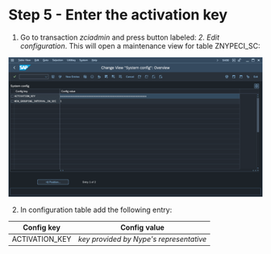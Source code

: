 # Step 5 - Enter the activation key

1. Go to transaction *zciadmin* and press button labeled: *2. Edit configuration*. This will open a maintenance view for table ZNYPECI_SC:

![](res/conf.png)

2. In configuration table add the following entry:

|Config key|Config value|
|--|--|
|ACTIVATION_KEY|*key provided by Nype's representative*|